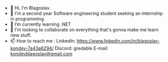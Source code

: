 - 👋 Hi, I’m Blagoslav.
- 👀 I'm a second year Software engineering student seeking an internship in programming.
- 🌱 I’m currently learning .NET
- 💞️ I'm looking to collaborate on everything that's gonna make me learn new stuff.
- 📫 How to reach me :
  LinkedIn: https://www.linkedin.com/in/blagoslav-kondev-7a43a6294/
  Discord: gredable
  E-mail: kondevblagoslav@gmail.com
  

<!---
BKondev/BKondev is a ✨ special ✨ repository because its `README.md` (this file) appears on your GitHub profile.
You can click the Preview link to take a look at your changes.
--->
